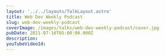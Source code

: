 ```yaml
---
layout: '../../layouts/TalkLayout.astro'
title: Web Dev Weekly Podcast
slug: web-dev-weekly-podcast
coverImage: /images/talks/web-dev-weekly-podcast/cover.jpg
pubDate: 2021-07-16T05:00:00.000Z
description: 
youTubeVideoId: 
---
```

